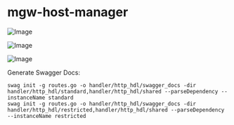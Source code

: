 mgw-host-manager
=======

![Image](https://img.shields.io/github/v/tag/SENERGY-Platform/mgw-host-manager?filter=v%2A&label=release)

![Image](https://img.shields.io/github/v/tag/SENERGY-Platform/mgw-host-manager?filter=lib%2A&label=latest)

![Image](https://img.shields.io/github/v/tag/SENERGY-Platform/mgw-host-manager?filter=client%2A&label=latest)


Generate Swagger Docs:

    swag init -g routes.go -o handler/http_hdl/swagger_docs -dir handler/http_hdl/standard,handler/http_hdl/shared --parseDependency --instanceName standard
    swag init -g routes.go -o handler/http_hdl/swagger_docs -dir handler/http_hdl/restricted,handler/http_hdl/shared --parseDependency --instanceName restricted